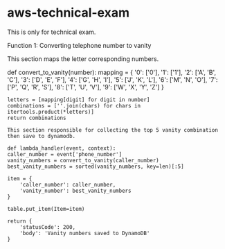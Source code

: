 # aws-technical-exam

This is only for technical exam.


Function 1: Converting telephone number to vanity


This section maps the letter corresponding numbers.

def convert_to_vanity(number):
    mapping = {
		'0': ['0'],
		'1': ['1'],
        '2': ['A', 'B', 'C'],
        '3': ['D', 'E', 'F'],
        '4': ['G', 'H', 'I'],
        '5': ['J', 'K', 'L'],
        '6': ['M', 'N', 'O'],
        '7': ['P', 'Q', 'R', 'S'],
        '8': ['T', 'U', 'V'],
        '9': ['W', 'X', 'Y', 'Z']
    }
    
    letters = [mapping[digit] for digit in number]
    combinations = [''.join(chars) for chars in itertools.product(*letters)]
    return combinations
    
    This section responsible for collecting the top 5 vanity combination then save to dynamodb.
    
    def lambda_handler(event, context):
    caller_number = event['phone_number']
    vanity_numbers = convert_to_vanity(caller_number)
    best_vanity_numbers = sorted(vanity_numbers, key=len)[:5]
    
    item = {
        'caller_number': caller_number,
        'vanity_number': best_vanity_numbers
    }
    
    table.put_item(Item=item)
    
    return {
        'statusCode': 200,
        'body': 'Vanity numbers saved to DynamoDB'
    }
